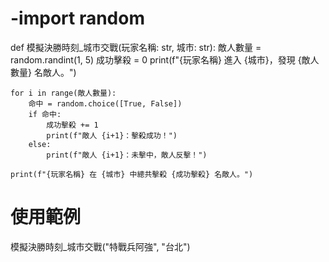 # -import random

def 模擬決勝時刻_城市交戰(玩家名稱: str, 城市: str):
    敵人數量 = random.randint(1, 5)
    成功擊殺 = 0
    print(f"{玩家名稱} 進入 {城市}，發現 {敵人數量} 名敵人。")

    for i in range(敵人數量):
        命中 = random.choice([True, False])
        if 命中:
            成功擊殺 += 1
            print(f"敵人 {i+1}：擊殺成功！")
        else:
            print(f"敵人 {i+1}：未擊中，敵人反擊！")

    print(f"{玩家名稱} 在 {城市} 中總共擊殺 {成功擊殺} 名敵人。")

# 使用範例
模擬決勝時刻_城市交戰("特戰兵阿強", "台北")
